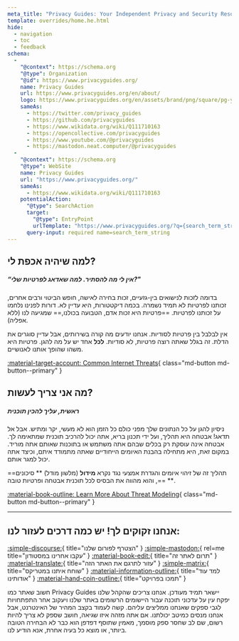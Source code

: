 ```yaml
---
meta_title: "Privacy Guides: Your Independent Privacy and Security Resource"
template: overrides/home.he.html
hide:
  - navigation
  - toc
  - feedback
schema:
  - 
    "@context": https://schema.org
    "@type": Organization
    "@id": https://www.privacyguides.org/
    name: Privacy Guides
    url: https://www.privacyguides.org/en/about/
    logo: https://www.privacyguides.org/en/assets/brand/png/square/pg-yellow.png
    sameAs:
      - https://twitter.com/privacy_guides
      - https://github.com/privacyguides
      - https://www.wikidata.org/wiki/Q111710163
      - https://opencollective.com/privacyguides
      - https://www.youtube.com/@privacyguides
      - https://mastodon.neat.computer/@privacyguides
  - 
    "@context": https://schema.org
    "@type": WebSite
    name: Privacy Guides
    url: "https://www.privacyguides.org/"
    sameAs:
      - https://www.wikidata.org/wiki/Q111710163
    potentialAction:
      "@type": SearchAction
      target:
        "@type": EntryPoint
        urlTemplate: "https://www.privacyguides.org/?q={search_term_string}"
      query-input: required name=search_term_string
---
```


<!-- markdownlint-disable-next-line -->
## למה שיהיה אכפת לי?

##### “אין לי מה להסתיר. למה שאדאג לפרטיות שלי?"

בדומה לזכות לנישואים בין-גזעיים, זכות בחירה לאישה, חופש הביטוי ורבים אחרים, זכותנו לפרטיות לא תמיד נשמרה. בכמה דיקטטורות, היא עדיין לא. דורות לפנינו נלחמו על זכותנו לפרטיות. ==פרטיות היא זכות אדם, הטבועה בכולנו,== שמגיעה לנו (ללא אפליה).

אין לבלבל בין פרטיות לסודיות. אנחנו יודעים מה קורה בשירותים, אבל עדיין סוגרים את הדלת. זה בגלל שאתה רוצה פרטיות, לא סודיות. **לכל** אחד יש על מה להגן. פרטיות היא משהו שהופך אותנו לאנושיים.

[:material-target-account: Common Internet Threats](basics/common-threats.md){ class="md-button md-button--primary" }

## מה אני צריך לעשות?

##### ראשית, עליך להכין תוכנית

ניסיון להגן על כל הנתונים שלך מפני כולם כל הזמן הוא לא מעשי, יקר ומתיש. אבל אל תדאג! אבטחה היא תהליך, ועל ידי תכנון בריא, אתה יכול להרכיב תוכנית שמתאימה לך. אבטחה אינה עוסקת רק בכלים שבהם אתה משתמש או בתוכנות שאותם אתה מוריד. במקום זאת, היא מתחילה בהבנת האיומים הייחודיים שאתה מתמודד איתם, וכיצד אתה יכול למגר אותם.

==תהליך זה של זיהוי איומים והגדרת אמצעי נגד נקרא **מידול** (מלשון מודל) ** סיכונים ** ==, והוא מהווה את הבסיס לכל תוכנית אבטחה ופרטיות טובה.

[:material-book-outline: Learn More About Threat Modeling](basics/threat-modeling.md){ class="md-button md-button--primary" }

---

## אנחנו זקוקים לך! יש כמה דרכים לעזור לנו:

[:simple-discourse:](https://discuss.privacyguides.net/){ title="הצטרף לפורום שלנו" }
[:simple-mastodon:](https://mastodon.neat.computer/@privacyguides){ rel=me title="עקבו אחרינו במסטודון" }
[:material-book-edit:](https://github.com/privacyguides/privacyguides.org){ title="תרום לאתר זה" }
[:material-translate:](https://matrix.to/#/#pg-i18n:aragon.sh){ title="עזור לתרגם את האתר הזה" }
[:simple-matrix:](https://matrix.to/#/#privacyguides:matrix.org){ title="שוחח איתנו במטריקס" }
[:material-information-outline:](about/index.md){ title="למד עוד אודותינו" }
[:material-hand-coin-outline:](about/donate.md){ title="תמכו בפרויקט" }

חשוב שאתר כמו Privacy Guides יישאר תמיד מעודכן. אנחנו צריכים שהקהל שלנו יפקח עין על עדכוני תוכנה עבור היישומים הרשומים באתר שלנו ויעקוב אחר התפתחויות לגבי ספקים שאנחנו ממליצים עליהם. קשה לעמוד בקצב המהיר של האינטרנט, אבל אנחנו מנסים כמיטב יכולתנו. אם אתה מזהה איזו שגיאה, חושב שספק לא צריך להיות רשום, שם לב שחסר ספק מוסמך, מאמין שתוסף דפדפן הוא כבר לא הבחירה הטובה ביותר, או מוצא כל בעיה אחרת, אנא הודיע לנו.
